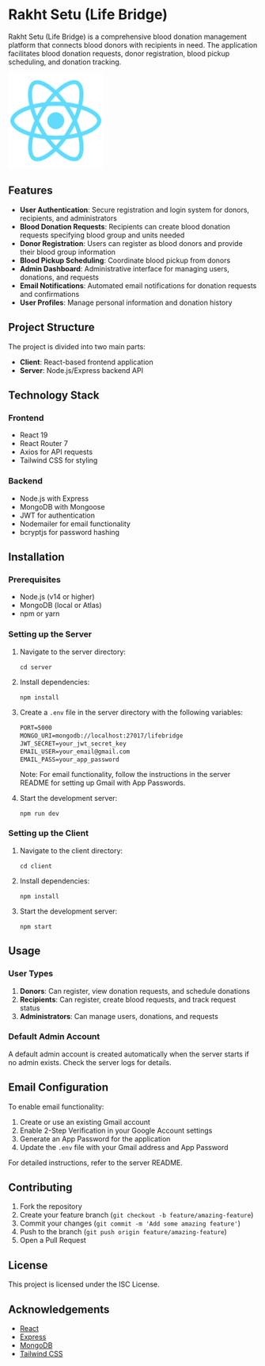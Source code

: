 # Rakht Setu (Life Bridge)

Rakht Setu (Life Bridge) is a comprehensive blood donation management platform that connects blood donors with recipients in need. The application facilitates blood donation requests, donor registration, blood pickup scheduling, and donation tracking.

![Rakht Setu](client/public/logo192.png)

## Features

- **User Authentication**: Secure registration and login system for donors, recipients, and administrators
- **Blood Donation Requests**: Recipients can create blood donation requests specifying blood group and units needed
- **Donor Registration**: Users can register as blood donors and provide their blood group information
- **Blood Pickup Scheduling**: Coordinate blood pickup from donors
- **Admin Dashboard**: Administrative interface for managing users, donations, and requests
- **Email Notifications**: Automated email notifications for donation requests and confirmations
- **User Profiles**: Manage personal information and donation history

## Project Structure

The project is divided into two main parts:

- **Client**: React-based frontend application
- **Server**: Node.js/Express backend API

## Technology Stack

### Frontend
- React 19
- React Router 7
- Axios for API requests
- Tailwind CSS for styling

### Backend
- Node.js with Express
- MongoDB with Mongoose
- JWT for authentication
- Nodemailer for email functionality
- bcryptjs for password hashing

## Installation

### Prerequisites
- Node.js (v14 or higher)
- MongoDB (local or Atlas)
- npm or yarn

### Setting up the Server

1. Navigate to the server directory:
   ```
   cd server
   ```

2. Install dependencies:
   ```
   npm install
   ```

3. Create a `.env` file in the server directory with the following variables:
   ```
   PORT=5000
   MONGO_URI=mongodb://localhost:27017/lifebridge
   JWT_SECRET=your_jwt_secret_key
   EMAIL_USER=your_email@gmail.com
   EMAIL_PASS=your_app_password
   ```

   Note: For email functionality, follow the instructions in the server README for setting up Gmail with App Passwords.

4. Start the development server:
   ```
   npm run dev
   ```

### Setting up the Client

1. Navigate to the client directory:
   ```
   cd client
   ```

2. Install dependencies:
   ```
   npm install
   ```

3. Start the development server:
   ```
   npm start
   ```

## Usage

### User Types

1. **Donors**: Can register, view donation requests, and schedule donations
2. **Recipients**: Can register, create blood requests, and track request status
3. **Administrators**: Can manage users, donations, and requests

### Default Admin Account

A default admin account is created automatically when the server starts if no admin exists. Check the server logs for details.

## Email Configuration

To enable email functionality:

1. Create or use an existing Gmail account
2. Enable 2-Step Verification in your Google Account settings
3. Generate an App Password for the application
4. Update the `.env` file with your Gmail address and App Password

For detailed instructions, refer to the server README.

## Contributing

1. Fork the repository
2. Create your feature branch (`git checkout -b feature/amazing-feature`)
3. Commit your changes (`git commit -m 'Add some amazing feature'`)
4. Push to the branch (`git push origin feature/amazing-feature`)
5. Open a Pull Request

## License

This project is licensed under the ISC License.

## Acknowledgements

- [React](https://reactjs.org/)
- [Express](https://expressjs.com/)
- [MongoDB](https://www.mongodb.com/)
- [Tailwind CSS](https://tailwindcss.com/)